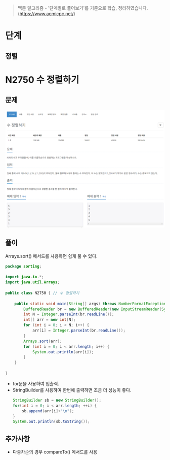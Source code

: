 > 백준 알고리즘 - '단계별로 풀어보기'를 기준으로 학습, 정리하였습니다.(https://www.acmicpc.net/)
# 단계 
## 정렬

# N2750 수 정렬하기

## 문제
![](image/2021-12-28-11-36-38.png)
## 풀이
Arrays.sort() 메서드를 사용하면 쉽게 풀 수 있다.

```java
package sorting;

import java.io.*;
import java.util.Arrays;

public class N2750 { // 수 정렬하기

	public static void main(String[] args) throws NumberFormatException, IOException {
		BufferedReader br = new BufferedReader(new InputStreamReader(System.in));
		int N = Integer.parseInt(br.readLine());
		int[] arr = new int[N];
		for (int i = 0; i < N; i++) {
			arr[i] = Integer.parseInt(br.readLine());
		}
		Arrays.sort(arr);
		for (int i = 0; i < arr.length; i++) {
			System.out.println(arr[i]);
		}
	}

}
```
* for문을 사용하여 입출력.
* StringBuilder를 사용하여 한번에 출력하면 조금 더 성능이 좋다.
  ```java
  StringBuilder sb = new StringBuilder();
  for(int i = 0; i < arr.length; ++i) {
      sb.append(arr[i]+"\n");
  }
  System.out.println(sb.toString());
  ```
## 추가사항
* 다중차순의 경우 compareTo() 메서드를 사용